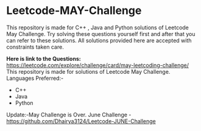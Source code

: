 # Leetcode-MAY-Challenge

This repository is made for C++ , Java and Python solutions of Leetcode May Challenge.
Try solving these questions yourself first and after that you can refer to these solutions.
All solutions provided here are accepted with constraints taken care.

**Here is link to the Questions:**
<https://leetcode.com/explore/challenge/card/may-leetcoding-challenge/>
This repository is made for solutions of Leetcode May Challenge.
Languages Preferred:-
* C++
* Java
* Python


Update:-May Challenge is Over. June Challenge - https://github.com/Dhairya3124/Leetcode-JUNE-Challenge
